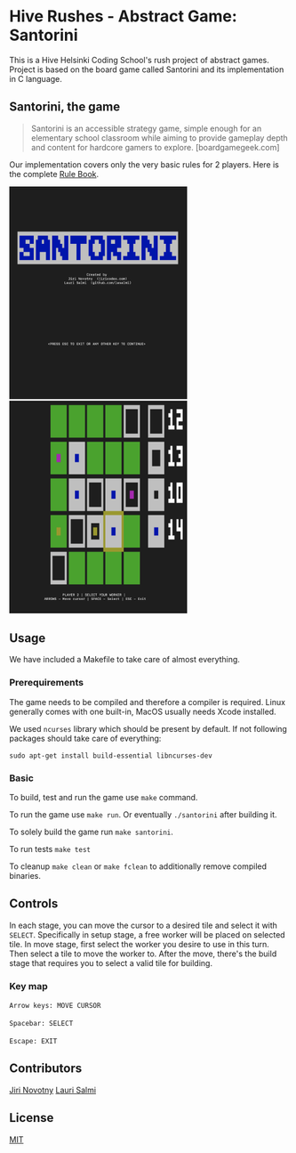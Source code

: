 # Hive Rushes - Abstract Game: Santorini

This is a Hive Helsinki Coding School's rush project of abstract games. Project is based on the board game called Santorini and its implementation in C language.

## Santorini, the game

> Santorini is an accessible strategy game, simple enough for an elementary school classroom while aiming to provide gameplay depth and content for hardcore gamers to explore. [boardgamegeek.com]

Our implementation covers only the very basic rules for 2 players. Here is the complete [Rule Book](/resources/5d-santorini-rulebook.pdf).

<p float="center">
  <img src="resources/santorini_splash.png" width="320" />
  <img src="resources/santorini_ingame.png" width="320" />
</p>

## Usage

We have included a Makefile to take care of almost everything.

### Prerequirements
The game needs to be compiled and therefore a compiler is required. Linux generally comes with one built-in, MacOS usually needs Xcode installed.

We used `ncurses` library which should be present by default. If not following packages should take care of everything:
```
sudo apt-get install build-essential libncurses-dev
```

### Basic
To build, test and run the game use `make` command.

To run the game use `make run`. Or eventually `./santorini` after building it.

To solely build the game run `make santorini`.

To run tests `make test`

To cleanup `make clean` or `make fclean` to additionally remove compiled binaries.


## Controls
In each stage, you can move the cursor to a desired tile and select it with `SELECT`. Specifically in setup stage, a free worker will be placed on selected tile. In move stage, first select the worker you desire to use in this turn. Then select a tile to move the worker to. After the move, there's the build stage that requires you to select a valid tile for building.

### Key map

```
Arrow keys: MOVE CURSOR

Spacebar: SELECT

Escape: EXIT
```

## Contributors

[Jiri Novotny](https://www.jiricodes.com/)
[Lauri Salmi](https://github.com/lasalmi)

## License
[MIT](LICENSE)
